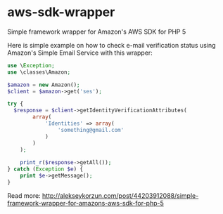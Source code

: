 aws-sdk-wrapper
===============

Simple framework wrapper for Amazon's AWS SDK for PHP 5

Here is simple example on how to check e-mail verification status using Amazon's Simple Email Service with this wrapper:

```php
use \Exception;
use \classes\Amazon;

$amazon = new Amazon();
$client = $amazon->get('ses');

try {
  $response = $client->getIdentityVerificationAttributes(
		array(
			'Identities' => array(
				'something@gmail.com'
			)
		)
	);
	
	print_r($response->getAll());
} catch (Exception $e) {
	print $e->getMessage();
}
```

Read more: http://alekseykorzun.com/post/44203912088/simple-framework-wrapper-for-amazons-aws-sdk-for-php-5

